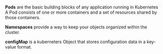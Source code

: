 **Pods** are the basic building blocks of any application running in Kubernetes
A Pod consists of one or more containers and a set of resources shared by those containers.


**Namespaces** provide a way to keep your objects organized within the cluster.

**configMap** is a kuberneters Object that stores configuration data in a key-value format.

